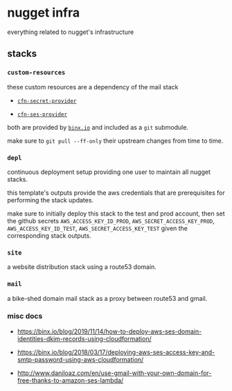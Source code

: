 # nugget infra

everything related to nugget's infrastructure

## stacks

### `custom-resources`

these custom resources are a dependency of the mail stack

* [`cfn-secret-provider`](https://github.com/binxio/cfn-secret-provider)

* [`cfn-ses-provider`](https://github.com/binxio/cfn-ses-provider)

both are provided by [`binx.io`](https://github.com/binxio) and included as a
`git` submodule.

make sure to `git pull --ff-only` their upstream changes from time to time.

### `depl`

continuous deployment setup providing one user to maintain all nugget
stacks.

this template's outputs provide the aws credentials that are
prerequisites for performing the stack updates.

make sure to initially deploy this stack to the test and prod account, then set
the github secrets `AWS_ACCESS_KEY_ID_PROD`, `AWS_SECRET_ACCESS_KEY_PROD`,
`AWS_ACCESS_KEY_ID_TEST`, `AWS_SECRET_ACCESS_KEY_TEST` given the corresponding
stack outputs.

### `site`

a website distribution stack using a route53 domain.

### `mail`

a bike-shed domain mail stack as a proxy between route53 and gmail.

### misc docs

* https://binx.io/blog/2019/11/14/how-to-deploy-aws-ses-domain-identities-dkim-records-using-cloudformation/

* https://binx.io/blog/2018/03/17/deploying-aws-ses-access-key-and-smtp-password-using-aws-cloudformation/

* http://www.daniloaz.com/en/use-gmail-with-your-own-domain-for-free-thanks-to-amazon-ses-lambda/
